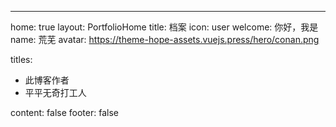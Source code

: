 ---
home: true
layout: PortfolioHome
title: 档案
icon: user
welcome: 你好，我是
name: 荒芜
avatar: https://theme-hope-assets.vuejs.press/hero/conan.png

titles:
  - 此博客作者
  - 平平无奇打工人

content: false
footer: false